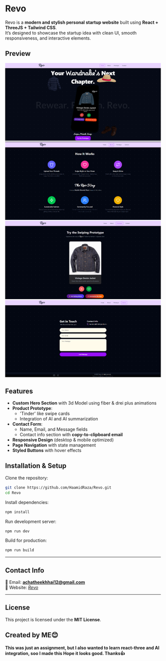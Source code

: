 # Revo 
Revo is a **modern and stylish personal startup website** built using **React + ThreeJS + Tailwind CSS**.  
It’s designed to showcase the startup idea with clean UI, smooth responsiveness, and interactive elements.  

## Preview
![Home Page](/public/ReadmeImg/Home.png)
![About Page](/public/ReadmeImg/About.png)
![Prototype Page](/public/ReadmeImg/Prototype.png)
![Contact Page](/public/ReadmeImg/Contact.png)

## Features 
- **Custom Hero Section** with 3d Model using fiber & drei plus animations   
- **Product Prototype**:
  - 'Tinder' like swipe cards
  - Integration of AI and AI summarization
- **Contact Form**:
  - Name, Email, and Message fields  
  - Contact info section with **copy-to-clipboard email**  
- **Responsive Design** (desktop & mobile optimized)
- **Page Navigation** with state management
- **Styled Buttons** with hover effects

## Installation & Setup  
Clone the repository:

```bash
git clone https://github.com/HaamidRaza/Revo.git
cd Revo
```

Install dependencies:

```bash
npm install
```

Run development server:

```bash
npm run dev
```

Build for production:

```bash
npm run build
```

---

## Contact Info  

📧 Email: **achatheekhhai12@gmail.com**  
🔗 Website: *[Revo](https://revo-eight.vercel.app/)*  

---

## License  

This project is licensed under the **MIT License**.  

## Created by ME😊
#### This was just an assignment, but I also wanted to learn react-three and AI integration, soo I made this Hope it looks good. Thanks👍
